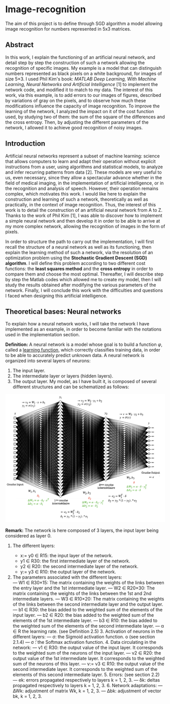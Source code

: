 # Image-recognition
The aim of this project is to define through SGD algorithm a model allowing image recognition for numbers represented in 5x3 matrices.

## Abstract
In this work, I explain the functioning of an artificial neural network, and detail step by step the construction of such a network allowing the recognition of specific images. 
My example is a model that can distinguish numbers represented as black pixels on a white background, for images of size 5×3. 
I used Phil Kim's book: *MATLAB Deep Learning, With Machine Learning, Neural Networks and Artificial Intelligence* [1] to implement the network code, and modified it to match to my data.
The interest of this work, via this example, is to add errors to our images of figures, described by variations of gray on the pixels, and to observe how much these modifications influence the capacity of image recognition. 
To improve the learning of the network, I analyzed the impact on it of the cost function used, by studying two of them: the sum of the square of the differences and the cross entropy. 
Then, by adjusting the different parameters of the network, I allowed it to achieve good recognition of noisy images.

## Introduction
Artificial neural networks represent a subset of machine learning: science that allows computers to learn and adapt their operation without explicit instructions from a user, using algorithms and statistical models, to analyze and infer recurring patterns from data [2]. These models are very useful to us, even necessary, since they allow a spectacular advance whether in the field of medical imaging, in the implementation of artificial intelligence, or in the recognition and analysis of speech. However, their operation remains complex, which motivates this work. 
I would like here to explain the construction and learning of such a network, theoretically as well as practically, in the context of image recognition. Thus, the interest of this work is to detail the construction of an artificial neural network from A to Z. Thanks to the work of Phil Kim [1], I was able to discover how to implement a simple neural network and then develop it in order to be able to arrive at my more complex network, allowing the recognition of images in the form of pixels.


In order to structure the path to carry out the implementation, I will first recall the structure of a neural network as well as its functioning, then explain the learning method of such a network, via the resolution of an optimization problem using the **Stochastic Gradient Descent (SGD) algorithm**. I will define this problem according to two different cost functions: the **least squares method** and the **cross entropy** in order to compare them and choose the most optimal. Thereafter, I will describe step by step the Matlab codes which allowed me to create my model, then I will study the results obtained after modifying the various parameters of the network. Finally, I will conclude this work with the difficulties and questions I faced when designing this artificial intelligence.

## Theoretical bases: Neural networks
To explain how a neural network works, I will take the network I have implemented as an example, in order to become familiar with the notations used in  the implementation section.


**Definition:** A neural network is a model whose goal is to build a function *φ*, called a <ins>learning function</ins>, which correctly classifies training data, in order to be able to accurately predict unknown data.
A neural network is organized into several layers of neurons: 
1. The input layer.
2. The intermediate layer or layers (hidden layers).
3. The output layer.
My model, as I have built it, is composed of several different structures and can be schematized as follows:

![Representation of my neural network.](https://github.com/vsliki/Image-recognition/blob/main/NN.png)

**Remark:** The network is here composed of 3 layers, the input layer
being considered as layer 0.

<ol>
  <li>The different layers:</li>
   <ul> 
    <li>x:= y0 ∈ R15: the input layer of the network.</li>
    <li>y1 ∈ R30: the first intermediate layer of the network.</li>
    <li>y2 ∈ R20: the second intermediate layer of the network.</li>
    <li>y:= y3 ∈ R10: the output layer of the network.</li>
   </ul>
  <li>The parameters associated with the different layers:</li>
  — W1 ∈ R30×15: The matrix containing the weights of the links between the entry layer and the 1st intermediate layer.
  — W2 ∈ R20×30: The matrix containing the weights of the links between the 1st and 2nd intermediate layers.
  — W3 ∈ R10×20: The matrix containing the weights of the links between the second intermediate layer and the output layer.
  — b1 ∈ R30: the bias added to the weighted sum of the elements of the input layer.
  — b2 ∈ R20: the bias added to the weighted sum of the elements of the 1st intermediate layer.
  — b3 ∈ R10: the bias added to the weighted sum of the elements of the second intermediate layer.
  — α ∈ R the learning rate. (see Definition 2.5)
3. Activation of neurons in the different layers:
  — σ: the Sigmoid activation function. o (see section 2.1.4) 
  — σ ̃: the Softmax activation function.
4. Data circulating in the network:
  — v1 ∈ R30: the output value of the input layer. It corresponds to the weighted sum of the neurons of the input layer.
  — v2 ∈ R20: the output value of the 1st intermediate layer. It corresponds to the weighted sum of the neurons of this layer.
  — v:= v3 ∈ R10: the output value of the second intermediate layer. It corresponds to the weighted sum of the elements of this second intermediate layer.
5. Errors: (see section 2.2)
  — ek: errors propagated respectively to layers k = 1, 2, 3. 
  — δk: deltas propagated respectively to layers k = 1, 2, 3.
6. Network adaptations:
  — ∆Wk: adjustment of matrix Wk, k = 1, 2, 3. 
  — ∆bk: adjustment of vector bk, k = 1, 2, 3.
</ol>

